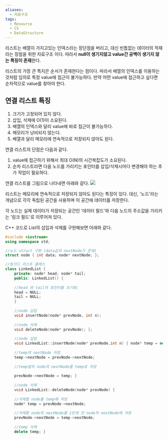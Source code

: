 ```yaml
---
aliases:
  - 자료구조
tags:
  - Resource
  - CS
  - DataStructure
---
```



리스트는 배열이 가지고있는 인덱스라는 장단점을 버리고, 대신 빈틈없는 데이터의 적재라는 장점을 취한 자료구조 이다.
따라서 **null이 생기지않고 value간 공백이 생기지 않는 특징이 존재**한다.

리스트의 가장 큰 특지은 순서가 존재한다는 점이다. 따라서 배열의 인덱스를 이용하는것처럼 임의로 특정 value에 접근이 불가능하다. 만약 어떤 value에 접근하고 싶다면
순차적으로 value를 찾아야 한다.

## 연결 리스트 특징

1. 크기가 고정되어 있지 않다.
2. 삽입, 삭제에 O(1)이 소요된다.
3. 배열의 인덱스와 달리 value에 바로 접근이 불가능하다.
4. 메모리가 낭비되지 않는다.
5. 배열과 달리 메모리에 연속적으로 저장되지 않아도 된다.

연결 리스트의 단점은 다음과 같다.

1. value에 접근하기 위해서 최대 O(N)의 시간복잡도가 소요된다.
2. 순차 리스트라면 다음 노드를 가리키는 포인터를 삽입/삭제시마다 변경해야 하는 추가 작업이 필요하다.


연결 리스트를 그림으로 나타내면 아래와 같다.
![](https://postfiles.pstatic.net/MjAyMjA3MTNfMjQ5/MDAxNjU3NjkyNTQ0MTc4.nK2EvUmbbIOCiyKuG_-TcGxbLw2g_Mf8iHbjDwgOZtAg.qH_4Uz75Fy8jM0WqsYZq8xiJdpPBxpr3iz3xhIvi5_gg.PNG.ds4ouj/image.png?type=w773)

리스트는 메모리에 연속적으로 저장되지 않아도 된다는 특징이 있다. 대신, '노드'라는 개념으로 각각 독립된 공간을 사용하며 이 공간에 데이터를 저장한다.

각 노드는 실제 데이터가 저장되는 공간인 '데이터 필드'와 다음 노드의 주소값을 가리키는 '링크 필드'로 이루어져 있다.



C++ 코드로 List의 삽입과 삭제를 구현해보면 아래와 같다.

```c++
#include <iostream> 
using namespace std; 

//노드 struct 구현 (data값과 nextNode가 존재) 
struct node { int data; node* nextNode; }; 

//링크드 리스트 클래스 
class LinkedList { 
	private: node* head; node* tail; 
	public: LinkedList() { 
	
	//head 와 tail의 포인터를 초기화; 
	head = NULL; 
	tail = NULL; 
	} 
	
	//node 삽입 
	void insertNode(node* prevNode, int n); 
	
	//node 삭제 
	void deleteNode(node* prevNode); }; 
	
	//node 삽입 
	void LinkedList::insertNode(node* prevNode,int n) { node* temp = new node; temp->data = n; 
	
	//temp의 nextNode 저장 
	temp->nextNode = prevNode->nextNode; 
	
	//temp앞의 node의 nextNode를 temp로 저장 
	
	prevNode->nextNode = temp; } 
	
	//node 삭제 
	void LinkedList::deleteNode(node* prevNode) { 
	
	//삭제할 node를 temp에 저장 
	node* temp = prevNode->nextNode; 
	
	//삭제할 node의 nextNode를 1단계 전 node의 nextNode에 저장 
	prevNode->nextNode = temp->nextNode; 
	
	//temp 삭제 
	delete temp; }
```